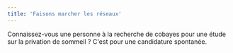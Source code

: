 ```yaml
---
title: 'Faisons marcher les réseaux'
---
```


Connaissez-vous une personne à la recherche de cobayes pour une étude sur la privation de sommeil ? C'est pour une candidature spontanée.
